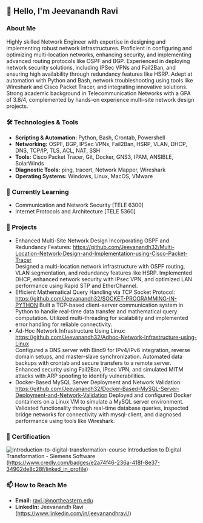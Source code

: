 ## 👋 Hello, I'm Jeevanandh Ravi

### About Me
Highly skilled Network Engineer with expertise in designing and implementing robust network infrastructures. Proficient in configuring and optimizing multi-location networks, enhancing security, and implementing advanced routing protocols like OSPF and BGP. Experienced in deploying network security solutions, including IPSec VPNs and Fail2Ban, and ensuring high availability through redundancy features like HSRP. Adept at automation with Python and Bash, network troubleshooting using tools like Wireshark and Cisco Packet Tracer, and integrating innovative solutions. Strong academic background in Telecommunication Networks with a GPA of 3.8/4, complemented by hands-on experience multi-site network design projects.

### 🛠️ Technologies & Tools
- **Scripting & Automation:** Python, Bash, Crontab, Powershell
- **Networking:** OSPF, BGP, IPSec VPNs, Fail2Ban, HSRP, VLAN, DHCP, DNS, TCP/IP, TLS, ACL, NAT, SSH
- **Tools:** Cisco Packet Tracer, Git, Docker, GNS3, IPAM, ANSIBLE, SolarWinds
- **Diagnostic Tools:** ping, tracert, Network Mapper, Wireshark
- **Operating Systems:** Windows, Linux, MacOS, VMware

### 🌱 Currently Learning
- Communication and Network Security [TELE 6300]
- Internet Protocols and Architecture [TELE 5360]

### 🚀 Projects
- Enhanced Multi-Site Network Design Incorporating OSPF and Redundancy Features: https://github.com/Jeevanandh32/Multi-Location-Network-Design-and-Implementation-using-Cisco-Packet-Tracer       
  Designed a multi-location network infrastructure with OSPF routing, VLAN segmentation, and redundancy features like HSRP. Implemented DHCP, enhanced network security with IPsec VPN, and optimized LAN performance using Rapid STP and EtherChannel.
- Efficient Mathematical Query Handling via TCP Socket Protocol: https://github.com/Jeevanandh32/SOCKET-PROGRAMMING-IN-PYTHON
  Built a TCP-based client-server communication system in Python to handle real-time data transfer and mathematical query computation. Utilized multi-threading for scalability and implemented error handling for reliable connectivity.
- Ad-Hoc Network Infrastructure Using Linux: https://github.com/Jeevanandh32/Adhoc-Network-Infrastructure-using-Linux     
  Configured a DNS server with Bind9 for IPv4/IPv6 integration, reverse domain setups, and master-slave synchronization. Automated data backups with crontab and secure transfers to a remote server. Enhanced security using Fail2Ban, IPsec VPN, and simulated MITM attacks with ARP spoofing to identify vulnerabilities.
- Docker-Based MySQL Server Deployment and Network Validation: https://github.com/Jeevanandh32/Docker-Based-MySQL-Server-Deployment-and-Network-Validation
Deployed and configured Docker containers on a Linux VM to simulate a MySQL server environment. Validated functionality through real-time database queries, inspected bridge networks for connectivity with mysql-client, and diagnosed performance using tools like Wireshark.

### 📝 Certification
![introduction-to-digital-transformation-course](https://github.com/user-attachments/assets/1257a654-adf8-4afa-8942-5ae033768842) Introduction to Digital Transformation - Siemens Software (https://www.credly.com/badges/e2a74f46-236a-418f-8e37-34902de8c28f/linked_in_profile) 


### 📫 How to Reach Me
- **Email:** ravi.j@northeastern.edu
- **LinkedIn:** Jeevanandh Ravi (https://www.linkedin.com/in/jeevanandhravi/)

